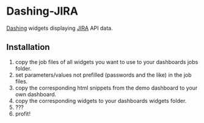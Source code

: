 # Dashing-JIRA

[Dashing](http://shopify.github.com/dashing/) widgets displaying [JIRA](http://www.atlassian.com/software/jira/overview/) API data.

## Installation

1. copy the job files of all widgets you want to use to your dashboards jobs folder.
2. set parameters/values not prefilled (passwords and the like) in the job files.
3. copy the corresponding html snippets from the demo dashboard to your own dashboard.
4. copy the corresponding widgets to your dashboards widgets folder.
5. ???
6. profit!
